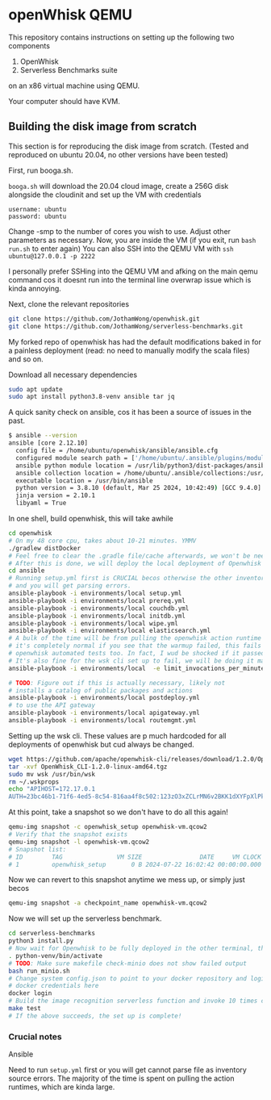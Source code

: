 # openWhisk QEMU

This repository contains instructions on setting up the following two components

1. OpenWhisk
2. Serverless Benchmarks suite

on an x86 virtual machine using QEMU.

Your computer should have KVM.

## Building the disk image from scratch

This section is for reproducing the disk image from scratch. (Tested and reproduced on ubuntu 20.04, no other versions have been tested)

First, run booga.sh.

`booga.sh` will download the 20.04 cloud image, create a 256G disk alongside the cloudinit and set up the VM with credentials

```
username: ubuntu
password: ubuntu
```

Change -smp to the number of cores you wish to use. Adjust other parameters as necessary.
Now, you are inside the VM (if you exit, run `bash run.sh` to enter again)
You can also SSH into the QEMU VM with `ssh ubuntu@127.0.0.1 -p 2222`

I personally prefer SSHing into the QEMU VM and afking on the main qemu command cos it doesnt run into
the terminal line overwrap issue which is kinda annoying.

Next, clone the relevant repositories

```bash
git clone https://github.com/JothamWong/openwhisk.git
git clone https://github.com/JothamWong/serverless-benchmarks.git
```

My forked repo of openwhisk has had the default modifications baked in for a painless deployment (read: no need to manually modify the scala files) and so on.

Download all necessary dependencies

```bash
sudo apt update
sudo apt install python3.8-venv ansible tar jq
```

A quick sanity check on ansible, cos it has been a source of issues in the past.
```bash 
$ ansible --version
ansible [core 2.12.10]
  config file = /home/ubuntu/openwhisk/ansible/ansible.cfg
  configured module search path = ['/home/ubuntu/.ansible/plugins/modules', '/usr/share/ansible/plugins/modules']
  ansible python module location = /usr/lib/python3/dist-packages/ansible
  ansible collection location = /home/ubuntu/.ansible/collections:/usr/share/ansible/collections
  executable location = /usr/bin/ansible
  python version = 3.8.10 (default, Mar 25 2024, 10:42:49) [GCC 9.4.0]
  jinja version = 2.10.1
  libyaml = True
```

In one shell, build openwhisk, this will take awhile

```bash
cd openwhisk
# On my 48 core cpu, takes about 10-21 minutes. YMMV
./gradlew distDocker
# Feel free to clear the .gradle file/cache afterwards, we won't be needing them anymore
# After this is done, we will deploy the local deployment of Openwhisk using ansible
cd ansible
# Running setup.yml first is CRUCIAL becos otherwise the other inventories wont be set up
# and you will get parsing errors.
ansible-playbook -i environments/local setup.yml
ansible-playbook -i environments/local prereq.yml
ansible-playbook -i environments/local couchdb.yml
ansible-playbook -i environments/local initdb.yml
ansible-playbook -i environments/local wipe.yml
ansible-playbook -i environments/local elasticsearch.yml
# A bulk of the time will be from pulling the openwhisk action runtime docker images
# it's completely normal if you see that the warmup failed, this fails on the official
# openwhisk automated tests too. In fact, I wud be shocked if it passed!
# It's also fine for the wsk cli set up to fail, we will be doing it manually
ansible-playbook -i environments/local  -e limit_invocations_per_minute=999999 -e limit_invocations_concurrent=999999 -e db_activation_backend=ElasticSearch openwhisk.yml

# TODO: Figure out if this is actually necessary, likely not
# installs a catalog of public packages and actions
ansible-playbook -i environments/local postdeploy.yml
# to use the API gateway
ansible-playbook -i environments/local apigateway.yml
ansible-playbook -i environments/local routemgmt.yml
```

Setting up the wsk cli. These values are p much hardcoded for all deployments of 
openwhisk but cud always be changed.
```bash
wget https://github.com/apache/openwhisk-cli/releases/download/1.2.0/OpenWhisk_CLI-1.2.0-linux-amd64.tgz
tar -xvf OpenWhisk_CLI-1.2.0-linux-amd64.tgz
sudo mv wsk /usr/bin/wsk
rm ~/.wskprops
echo "APIHOST=172.17.0.1
AUTH=23bc46b1-71f6-4ed5-8c54-816aa4f8c502:123zO3xZCLrMN6v2BKK1dXYFpXlPkccOFqm12CdAsMgRU4VrNZ9lyGVCGuMDGIwP" > ~/.wskprops
```

At this point, take a snapshot so we don't have to do all this again!

```bash
qemu-img snapshot -c openwhisk_setup openwhisk-vm.qcow2
# Verify that the snapshot exists
qemu-img snapshot -l openwhisk-vm.qcow2
# Snapshot list:
# ID        TAG               VM SIZE                DATE     VM CLOCK     ICOUNT
# 1         openwhisk_setup       0 B 2024-07-22 16:02:42 00:00:00.000          0
```

Now we can revert to this snapshot anytime we mess up, or simply just becos

```bash
qemu-img snapshot -a checkpoint_name openwhisk-vm.qcow2
```

Now we will set up the serverless benchmark.

```bash
cd serverless-benchmarks
python3 install.py
# Now wait for Openwhisk to be fully deployed in the other terminal, then proceed
. python-venv/bin/activate
# TODO: Make sure makefile check-minio does not show failed output
bash run_minio.sh
# Change system config.json to point to your docker repository and login with your
# docker credentials here
docker login
# Build the image recognition serverless function and invoke 10 times closed loop
make test
# If the above succeeds, the set up is complete!
```

### Crucial notes

Ansible

Need to run `setup.yml` first or you will get cannot parse file as inventory source errors.
The majority of the time is spent on pulling the action runtimes, which are kinda large.
